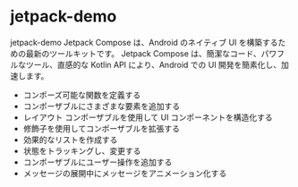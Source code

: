 # jetpack-demo
jetpack-demo
Jetpack Compose は、Android のネイティブ UI を構築するための最新のツールキットです。
Jetpack Compose は、簡潔なコード、パワフルなツール、直感的な Kotlin API により、Android での UI 開発を簡素化し、加速します。

* コンポーズ可能な関数を定義する
* コンポーザブルにさまざまな要素を追加する
* レイアウト コンポーザブルを使用して UI コンポーネントを構造化する
* 修飾子を使用してコンポーザブルを拡張する
* 効果的なリストを作成する
* 状態をトラッキングし、変更する
* コンポーザブルにユーザー操作を追加する
* メッセージの展開中にメッセージをアニメーション化する